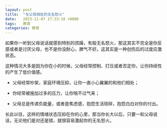 ```yaml
---
layout: post
title:  "与父母相处的无名怒火"
date:   2023-11-07 17:33:10 +0800
tags:   教育
categories: 教育
---
```


如果你一听到父母说话就感到特别的烦躁，有股无名怒火，那这其实不完全是你反感或者是讨厌父母，也不是你没耐心，脾气不好。这其实是一种创伤后的过度应激状态。

这种情况大多是因为你在小的时候，父母经常控制、打压或者否定你，让你持续性的产生了低价值感。

+ 父母经常吵架，家庭环境压抑，让你一直小心翼翼的和他们相处；

+ 你经常被施加过多的压力，让你喘不过气来；

+ 父母总是传递负能量，或者是焦虑感，抱怨生活琐碎，抱怨白白对你的付出。

长此以往，这样的情绪状态压抑在你的心里，那当你长大以后，只要一和父母说话，无论他们是对还是错，就很容易激起你的无名怒火。